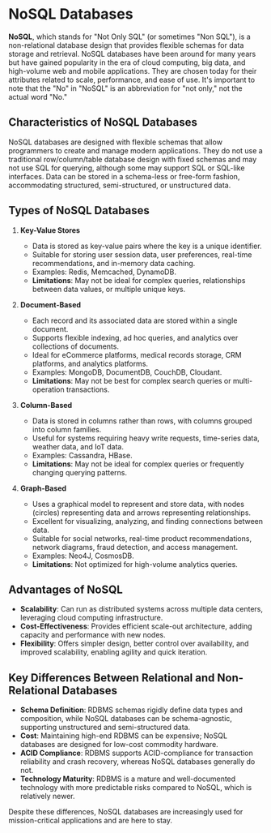 # NoSQL Databases

**NoSQL**, which stands for "Not Only SQL" (or sometimes "Non SQL"), is a non-relational database design that provides flexible schemas for data storage and retrieval. NoSQL databases have been around for many years but have gained popularity in the era of cloud computing, big data, and high-volume web and mobile applications. They are chosen today for their attributes related to scale, performance, and ease of use. It's important to note that the "No" in "NoSQL" is an abbreviation for "not only," not the actual word "No."

## Characteristics of NoSQL Databases

NoSQL databases are designed with flexible schemas that allow programmers to create and manage modern applications. They do not use a traditional row/column/table database design with fixed schemas and may not use SQL for querying, although some may support SQL or SQL-like interfaces. Data can be stored in a schema-less or free-form fashion, accommodating structured, semi-structured, or unstructured data.

## Types of NoSQL Databases

1. **Key-Value Stores**
   - Data is stored as key-value pairs where the key is a unique identifier.
   - Suitable for storing user session data, user preferences, real-time recommendations, and in-memory data caching.
   - Examples: Redis, Memcached, DynamoDB.
   - **Limitations**: May not be ideal for complex queries, relationships between data values, or multiple unique keys.

2. **Document-Based**
   - Each record and its associated data are stored within a single document.
   - Supports flexible indexing, ad hoc queries, and analytics over collections of documents.
   - Ideal for eCommerce platforms, medical records storage, CRM platforms, and analytics platforms.
   - Examples: MongoDB, DocumentDB, CouchDB, Cloudant.
   - **Limitations**: May not be best for complex search queries or multi-operation transactions.

3. **Column-Based**
   - Data is stored in columns rather than rows, with columns grouped into column families.
   - Useful for systems requiring heavy write requests, time-series data, weather data, and IoT data.
   - Examples: Cassandra, HBase.
   - **Limitations**: May not be ideal for complex queries or frequently changing querying patterns.

4. **Graph-Based**
   - Uses a graphical model to represent and store data, with nodes (circles) representing data and arrows representing relationships.
   - Excellent for visualizing, analyzing, and finding connections between data.
   - Suitable for social networks, real-time product recommendations, network diagrams, fraud detection, and access management.
   - Examples: Neo4J, CosmosDB.
   - **Limitations**: Not optimized for high-volume analytics queries.

## Advantages of NoSQL

- **Scalability**: Can run as distributed systems across multiple data centers, leveraging cloud computing infrastructure.
- **Cost-Effectiveness**: Provides efficient scale-out architecture, adding capacity and performance with new nodes.
- **Flexibility**: Offers simpler design, better control over availability, and improved scalability, enabling agility and quick iteration.

## Key Differences Between Relational and Non-Relational Databases

- **Schema Definition**: RDBMS schemas rigidly define data types and composition, while NoSQL databases can be schema-agnostic, supporting unstructured and semi-structured data.
- **Cost**: Maintaining high-end RDBMS can be expensive; NoSQL databases are designed for low-cost commodity hardware.
- **ACID Compliance**: RDBMS supports ACID-compliance for transaction reliability and crash recovery, whereas NoSQL databases generally do not.
- **Technology Maturity**: RDBMS is a mature and well-documented technology with more predictable risks compared to NoSQL, which is relatively newer.

Despite these differences, NoSQL databases are increasingly used for mission-critical applications and are here to stay.
